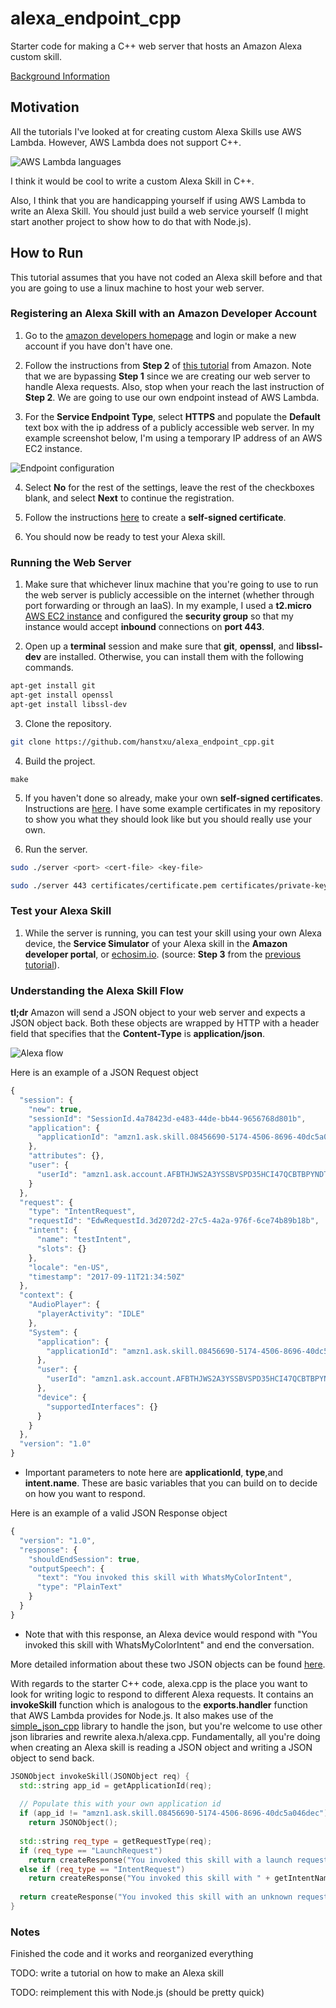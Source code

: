 # alexa_endpoint_cpp

Starter code for making a C++ web server that hosts an Amazon Alexa custom
skill.

[Background Information](https://developer.amazon.com/public/solutions/alexa/alexa-skills-kit/docs/developing-an-alexa-skill-as-a-web-service)

## Motivation

All the tutorials I've looked at for creating custom Alexa Skills use AWS
Lambda. However, AWS Lambda does not support C++.

![AWS Lambda languages](https://raw.githubusercontent.com/hanstxu/alexa_endpoint_cpp/master/screenshots/lambda_languages.png)

I think it would be cool to write a custom Alexa Skill in C++.

Also, I think that you are handicapping yourself if using AWS Lambda to write
an Alexa Skill. You should just build a web service yourself (I might start
another project to show how to do that with Node.js).

## How to Run

This tutorial assumes that you have not coded an Alexa skill before and that
you are going to use a linux machine to host your web server.

### Registering an Alexa Skill with an Amazon Developer Account

1. Go to the [amazon developers homepage](https://developer.amazon.com/) and
login or make a new account if you have don't have one.

2. Follow the instructions from **Step 2** of [this tutorial](https://developer.amazon.com/alexa-skills-kit/alexa-skill-quick-start-tutorial)
from Amazon. Note that we are bypassing **Step 1** since we are creating our
web server to handle Alexa requests. Also, stop when your reach the last
instruction of **Step 2**. We are going to use our own endpoint instead of AWS
Lambda.

3. For the **Service Endpoint Type**, select **HTTPS** and populate the
**Default** text box with the ip address of a publicly accessible web server.
In my example screenshot below, I'm using a temporary IP address of an AWS
EC2 instance.

![Endpoint configuration](https://raw.githubusercontent.com/hanstxu/alexa_endpoint_cpp/master/screenshots/endpoint_conf.png)

4. Select **No** for the rest of the settings, leave the rest of the checkboxes
blank, and select **Next** to continue the registration.

5. Follow the instructions [here](https://github.com/hanstxu/alexa_endpoint_cpp/tree/master/certificates)
to create a **self-signed certificate**.

6. You should now be ready to test your Alexa skill.

### Running the Web Server

1. Make sure that whichever linux machine that you're going to use to run the
web server is publicly accessible on the internet (whether through port
forwarding or through an IaaS). In my example, I used a **t2.micro** [AWS EC2
instance](https://aws.amazon.com/ec2/) and configured the **security group**
so that my instance would accept **inbound** connections on **port 443**.

2. Open up a **terminal** session and make sure that **git**, **openssl**,
and **libssl-dev** are installed. Otherwise, you can install them with the
following commands.
```bash
apt-get install git
apt-get install openssl
apt-get install libssl-dev
```

3. Clone the repository.
```bash
git clone https://github.com/hanstxu/alexa_endpoint_cpp.git
```

4. Build the project.
```
make
```

5. If you haven't done so already, make your own **self-signed certificates**.
Instructions are [here](https://github.com/hanstxu/alexa_endpoint_cpp/tree/master/certificates).
I have some example certificates in my repository to show you what they should
look like but you should really use your own.

6. Run the server.
```bash
sudo ./server <port> <cert-file> <key-file>
```

```bash
sudo ./server 443 certificates/certificate.pem certificates/private-key.pem
```

### Test your Alexa Skill

1. While the server is running, you can test your skill using your own Alexa
device, the **Service Simulator** of your Alexa skill in the **Amazon developer
portal**, or [echosim.io](https://echosim.io/). (source: **Step 3** from the
[previous tutorial](https://developer.amazon.com/alexa-skills-kit/alexa-skill-quick-start-tutorial)).

### Understanding the Alexa Skill Flow

**tl;dr** Amazon will send a JSON object to your web server and expects
a JSON object back. Both these objects are wrapped by HTTP with a header
field that specifies that the **Content-Type** is **application/json**.

![Alexa flow](https://raw.githubusercontent.com/hanstxu/alexa_endpoint_cpp/master/screenshots/alexa_flow.png)

Here is an example of a JSON Request object

```javascript
{
  "session": {
    "new": true,
    "sessionId": "SessionId.4a78423d-e483-44de-bb44-9656768d801b",
    "application": {
      "applicationId": "amzn1.ask.skill.08456690-5174-4506-8696-40dc5a046dec"
    },
    "attributes": {},
    "user": {
      "userId": "amzn1.ask.account.AFBTHJWS2A3YSSBVSPD35HCI47QCBTBPYNDT2JUBITCO3UP3K6LLM52MY23M52SLRXPICFFH7SYI4O2TS5PBMP4DA5TMDAY3LUA2MGGRRMXWLIKO4UH7CDVMWBF6SR2HGDSCUW3OXYRYPE3UBGAXD3FYFNEA4LJGS77HJ372QDZDE7B6YVO5V3SYEI5HQRVFM6WIXVHUBCNFE3I"
    }
  },
  "request": {
    "type": "IntentRequest",
    "requestId": "EdwRequestId.3d2072d2-27c5-4a2a-976f-6ce74b89b18b",
    "intent": {
      "name": "testIntent",
      "slots": {}
    },
    "locale": "en-US",
    "timestamp": "2017-09-11T21:34:50Z"
  },
  "context": {
    "AudioPlayer": {
      "playerActivity": "IDLE"
    },
    "System": {
      "application": {
        "applicationId": "amzn1.ask.skill.08456690-5174-4506-8696-40dc5a046dec"
      },
      "user": {
        "userId": "amzn1.ask.account.AFBTHJWS2A3YSSBVSPD35HCI47QCBTBPYNDT2JUBITCO3UP3K6LLM52MY23M52SLRXPICFFH7SYI4O2TS5PBMP4DA5TMDAY3LUA2MGGRRMXWLIKO4UH7CDVMWBF6SR2HGDSCUW3OXYRYPE3UBGAXD3FYFNEA4LJGS77HJ372QDZDE7B6YVO5V3SYEI5HQRVFM6WIXVHUBCNFE3I"
      },
      "device": {
        "supportedInterfaces": {}
      }
    }
  },
  "version": "1.0"
}
```

* Important parameters to note here are **applicationId**, **type**,and
**intent.name**. These are basic variables that you can build on to decide
on how you want to respond.

Here is an example of a valid JSON Response object

```javascript
{
  "version": "1.0",
  "response": {
    "shouldEndSession": true,
    "outputSpeech": {
      "text": "You invoked this skill with WhatsMyColorIntent",
      "type": "PlainText"
    }
  }
}
```

* Note that with this response, an Alexa device would respond with "You invoked
this skill with WhatsMyColorIntent" and end the conversation.

More detailed information about these two JSON objects can be found
[here](https://developer.amazon.com/public/solutions/alexa/alexa-skills-kit/docs/alexa-skills-kit-interface-reference).

With regards to the starter C++ code, alexa.cpp is the place you want to look
for writing logic to respond to different Alexa requests. It contains an
**invokeSkill** function which is analogous to the **exports.handler** function
that AWS Lambda provides for Node.js. It also makes use of the
[simple_json_cpp](https://github.com/hanstxu/simple_json_cpp) library to handle
the json, but you're welcome to use other json libraries and rewrite
alexa.h/alexa.cpp. Fundamentally, all you're doing when creating an Alexa skill
is reading a JSON object and writing a JSON object to send back.

```c++
JSONObject invokeSkill(JSONObject req) {
  std::string app_id = getApplicationId(req);
  
  // Populate this with your own application id
  if (app_id != "amzn1.ask.skill.08456690-5174-4506-8696-40dc5a046dec")
    return JSONObject();
	  
  std::string req_type = getRequestType(req);
  if (req_type == "LaunchRequest")
    return createResponse("You invoked this skill with a launch request.");
  else if (req_type == "IntentRequest")
    return createResponse("You invoked this skill with " + getIntentName(req) + ".");
  
  return createResponse("You invoked this skill with an unknown request.");
}
```

### Notes

Finished the code and it works and reorganized everything

TODO: write a tutorial on how to make an Alexa skill

TODO: reimplement this with Node.js (should be pretty quick)